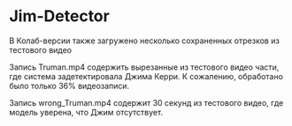 # Jim-Detector

В Колаб-версии также загружено несколько сохраненных отрезков из тестового видео

Запись Truman.mp4 содержить вырезанные из тестового видео части, где система задетектировала Джима Керри. 
К сожалению, обработано было только 36% видеозаписи.

Запись wrong_Truman.mp4 содержит 30 секунд из тестового видео, где модель уверена, что Джим отсутствует.

